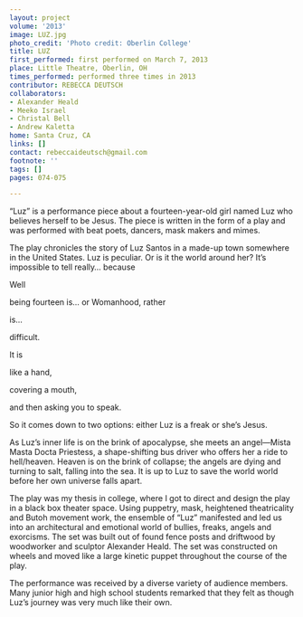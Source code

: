 ```yaml
---
layout: project
volume: '2013'
image: LUZ.jpg
photo_credit: 'Photo credit: Oberlin College'
title: LUZ
first_performed: first performed on March 7, 2013
place: Little Theatre, Oberlin, OH
times_performed: performed three times in 2013
contributor: REBECCA DEUTSCH
collaborators:
- Alexander Heald
- Meeko Israel
- Christal Bell
- Andrew Kaletta
home: Santa Cruz, CA
links: []
contact: rebeccaideutsch@gmail.com
footnote: ''
tags: []
pages: 074-075

---
```


“Luz” is a performance piece about a fourteen-year-old girl named Luz who believes herself to be Jesus. The piece is written in the form of a play and was performed with beat poets, dancers, mask makers and mimes.

The play chronicles the story of Luz Santos in a made-up town somewhere in the United States. Luz is peculiar. Or is it the world around her? It’s impossible to tell really… because

Well

being fourteen is… or Womanhood, rather

is...

difficult.

It is

like a hand,

covering a mouth,

and then asking you to speak.

So it comes down to two options: either Luz is a freak or she’s Jesus.

As Luz’s inner life is on the brink of apocalypse, she meets an angel—Mista Masta Docta Priestess, a shape-shifting bus driver who offers her a ride to hell/heaven. Heaven is on the brink of collapse; the angels are dying and turning to salt, falling into the sea. It is up to Luz to save the world world before her own universe falls apart.

The play was my thesis in college, where I got to direct and design the play in a black box theater space. Using puppetry, mask, heightened theatricality and Butoh movement work, the ensemble of “Luz” manifested and led us into an architectural and emotional world of bullies, freaks, angels and exorcisms. The set was built out of found fence posts and driftwood by woodworker and sculptor Alexander Heald. The set was constructed on wheels and moved like a large kinetic puppet throughout the course of the play.

The performance was received by a diverse variety of audience members. Many junior high and high school students remarked that they felt as though Luz’s journey was very much like their own.

